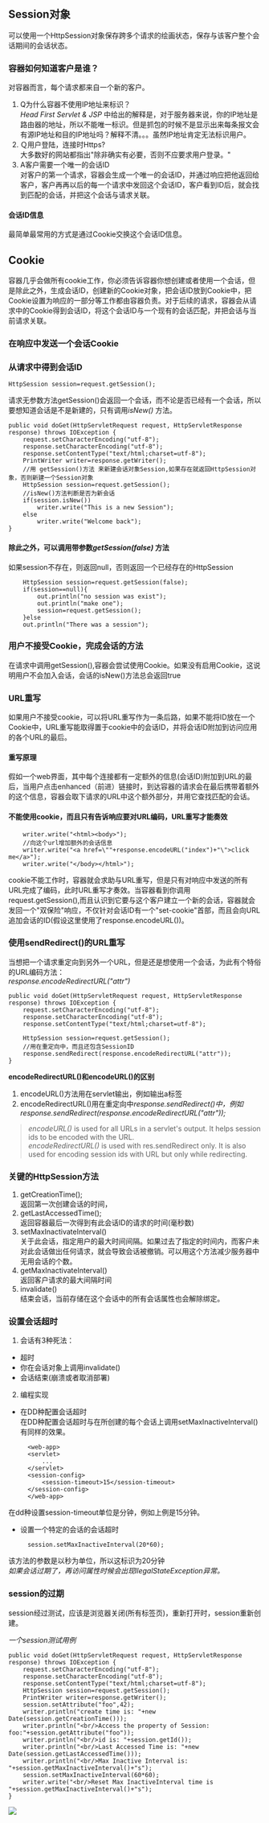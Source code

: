 ## Session对象
可以使用一个HttpSession对象保存跨多个请求的绘画状态，保存与该客户整个会话期间的会话状态。  
### 容器如何知道客户是谁？
对容器而言，每个请求都来自一个新的客户。  
1. Q为什么容器不使用IP地址来标识？  
*Head First Servlet & JSP* 中给出的解释是，对于服务器来说，你的IP地址是路由器的地址，所以不能唯一标识。但是抓包的时候不是显示出来每条报文会有源IP地址和目的IP地址吗？解释不清。。。虽然IP地址肯定无法标识用户。  
2. Ｑ用户登陆，连接时Https?  
大多数好的网站都指出"除非确实有必要，否则不应要求用户登录。"  
3. A客户需要一个唯一的会话ID  
对客户的第一个请求，容器会生成一个唯一的会话ID，并通过响应把他返回给客户，客户再再以后的每一个请求中发回这个会话ID，客户看到ID后，就会找到匹配的会话，并把这个会话与请求关联。  

#### 会话ID信息
最简单最常用的方式是通过Cookie交换这个会话ID信息。
## Cookie
容器几乎会做所有cookie工作，你必须告诉容器你想创建或者使用一个会话，但是除此之外，生成会话ID，创建新的Cookie对象，把会话ID放到Cookie中，把Cookie设置为响应的一部分等工作都由容器负责。对于后续的请求，容器会从请求中的Cookie得到会话ID，将这个会话ID与一个现有的会话匹配，并把会话与当前请求关联。　　

### 在响应中发送一个会话Cookie
### 从请求中得到会话ID
    HttpSession session=request.getSession();
请求无参数方法getSession()会返回一个会话，而不论是否已经有一个会话，所以要想知道会话是不是新建的，只有调用*isNew()* 方法。  

    public void doGet(HttpServletRequest request, HttpServletResponse response) throws IOException {
        request.setCharacterEncoding("utf-8");
        response.setCharacterEncoding("utf-8");
        response.setContentType("text/html;charset=utf-8");
        PrintWriter writer=response.getWriter();
        //用 getSession()方法 来新建会话对象Session,如果存在就返回HttpSession对象，否则新建一个Session对象
        HttpSession session=request.getSession();
        //isNew()方法判断是否为新会话
        if(session.isNew())
            writer.write("This is a new Session");
        else
            writer.write("Welcome back");
    }
#### 除此之外，可以调用带参数*getSession(false)* 方法  
如果session不存在，则返回null，否则返回一个已经存在的HttpSession     

        HttpSession session=request.getSession(false);
        if(session==null){
            out.println("no session was exist");
            out.println("make one");
            session=request.getSession();
        }else
        out.println("There was a session");
### 用户不接受Cookie，完成会话的方法
在请求中调用getSession(),容器会尝试使用Cookie。如果没有启用Cookie，这说明用户不会加入会话，会话的isNew()方法总会返回true  
### URL重写
如果用户不接受cookie，可以将URL重写作为一条后路，如果不能将ID放在一个Cookie中，URL重写能取得置于cookie中的会话ID，并将会话ID附加到访问应用的各个URL的最后。  
#### 重写原理 
假如一个web界面，其中每个连接都有一定额外的信息(会话ID)附加到URL的最后，当用户点击enhanced（前进）链接时，到达容器的请求会在最后携带着额外的这个信息，容器会取下请求的URL中这个额外部分，并用它查找匹配的会话。   
#### 不能使用cookie，而且只有告诉响应要对URL编码，URL重写才能奏效
        writer.write("<html><body>");
        //向这个url增加额外的会话信息
        writer.write("<a href=\""+response.encodeURL("index")+"\">click me</a>");
        writer.write("</body></html>");
cookie不能工作时，容器就会求助与URL重写，但是只有对响应中发送的所有URL完成了编码，此时URL重写才奏效。当容器看到你调用request.getSession(),而且认识到它要与这个客户建立一个新的会话，容器就会发回一个"双保险"响应，不仅针对会话ID有一个"set-cookie"首部，而且会向URL追加会话的ID(假设这里使用了response.encodeURL())。  
### 使用sendRedirect()的URL重写 
当想把一个请求重定向到另外一个URL，但是还是想使用一个会话，为此有个特俗的URL编码方法：  
*response.encodeRedirectURL("attr")*  

    public void doGet(HttpServletRequest request, HttpServletResponse response) throws IOException {
        request.setCharacterEncoding("utf-8");
        response.setCharacterEncoding("utf-8");
        response.setContentType("text/html;charset=utf-8");
    
        HttpSession session=request.getSession();
        //用在重定向中，而且还包含SessionID
        response.sendRedirect(response.encodeRedirectURL("attr"));
    }
**encodeRedirectURL()和encodeURL()的区别**  
1. encodeURL()方法用在servlet输出，例如输出a标签
2. encodeRedirectURL()用在重定向中*response.sendRedirect()*中，例如*response.sendRedirect(response.encodeRedirectURL("attr"));* 
>*encodeURL()* is used for all URLs in a servlet's output. It helps session ids to be encoded with the URL.  
*encodeRedirectURL()* is used with res.sendRedirect only. It is also used for encoding session ids with URL but only while redirecting.
### 关键的HttpSession方法
1. getCreationTime();  
返回第一次创建会话的时间，
2. getLastAccessedTime();  
返回容器最后一次得到有此会话ID的请求的时间(毫秒数)  
3. setMaxInactivateInterval()  
关于此会话，指定用户的最大时间间隔。如果过去了指定的时间内，而客户未对此会话做出任何请求，就会导致会话被撤销。可以用这个方法减少服务器中无用会话的个数。  
4. getMaxInactivateInterval()  
返回客户请求的最大间隔时间  
5. invalidate()  
结束会话，当前存储在这个会话中的所有会话属性也会解除绑定。  
### 设置会话超时
1. 会话有3种死法：  
* 超时
* 你在会话对象上调用invalidate()  
* 会话结束(崩溃或者取消部署)  
2. 编程实现  
* 在DD种配置会话超时  
在DD种配置会话超时与在所创建的每个会话上调用setMaxInactiveInterval()有同样的效果。   

  
        <web-app>
        <servlet>
            ...
        </servlet>
        <session-config>
            <session-timeout>15</session-timeout>
        </session-config>
        </web-app>
在dd种设置session-timeout单位是分钟，例如上例是15分钟。  
* 设置一个特定的会话的会话超时  

        session.setMaxInactiveInterval(20*60);
该方法的参数是以秒为单位，所以这标识为20分钟  
*如果会话过期了，再访问属性时候会出现IlegalStateException异常。*  
### session的过期
session经过测试，应该是浏览器关闭(所有标签页)，重新打开时，session重新创建。  

*一个session测试用例*

    public void doGet(HttpServletRequest request, HttpServletResponse response) throws IOException {
        request.setCharacterEncoding("utf-8");
        response.setCharacterEncoding("utf-8");
        response.setContentType("text/html;charset=utf-8");
        HttpSession session=request.getSession();
        PrintWriter writer=response.getWriter();
        session.setAttribute("foo",42);
        writer.println("create time is: "+new Date(session.getCreationTime()));
        writer.println("<br/>Access the property of Session: foo:"+session.getAttribute("foo"));
        writer.println("<br/>id is: "+session.getId());
        writer.println("<br/>Last Accessed Time is: "+new Date(session.getLastAccessedTime()));
        writer.println("<br/>Max Inactive Interval is: "+session.getMaxInactiveInterval()+"s");
        session.setMaxInactiveInterval(60*60);
        writer.write("<br/>Reset Max InactiveInterval time is "+session.getMaxInactiveInterval()+"s");
    }
![](image/1.png)
